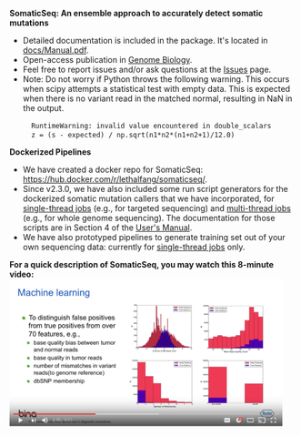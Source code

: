 <b>SomaticSeq: An ensemble approach to accurately detect somatic mutations</b>
* Detailed documentation is included in the package. It's located in [docs/Manual.pdf](docs/Manual.pdf "User Manual").
* Open-access publication in [Genome Biology](http://dx.doi.org/10.1186/s13059-015-0758-2 "Fang LT, Afshar PT, Chhibber A, et al. An ensemble approach to accurately detect somatic mutations using SomaticSeq. Genome Biol. 2015;16:197.").
* Feel free to report issues and/or ask questions at the [Issues](../../issues "Issues") page.
* Note: Do not worry if Python throws the following warning. This occurs when scipy attempts a statistical test with empty data. This is expected when there is no variant read in the matched normal, resulting in NaN in the output.
   ```
     RuntimeWarning: invalid value encountered in double_scalars
     z = (s - expected) / np.sqrt(n1*n2*(n1+n2+1)/12.0)
   ```

<b>Dockerized Pipelines</b>
* We have created a docker repo for SomaticSeq: https://hub.docker.com/r/lethalfang/somaticseq/.
* Since v2.3.0, we have also included some run script generators for the dockerized somatic mutation callers that we have incorporated, 
for [single-thread jobs](utilities/dockered_pipelines/singleThread) (e.g., for targeted sequencing) and [multi-thread jobs](utilities/dockered_pipelines/multiThreads) (e.g., for whole genome sequencing).
The documentation for those scripts are in Section 4 of the [User's Manual](docs/Manual.pdf "Documentation").
* We have also prototyped pipelines to generate training set out of your own sequencing data: currently for [single-thread jobs](utilities/dockered_pipelines/bamSurgeon/singleThread) only.

<b>For a quick description of SomaticSeq, you may watch this 8-minute video:</b>
  [![SomaticSeq Video](SomaticSeqYoutube.png)](https://www.youtube.com/watch?v=MnJdTQWWN6w "SomaticSeq Video")
